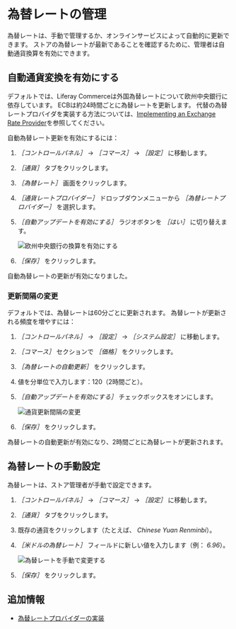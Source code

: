 # 為替レートの管理

為替レートは、手動で管理するか、オンラインサービスによって自動的に更新できます。 ストアの為替レートが最新であることを確認するために、管理者は自動通貨換算を有効にできます。

## 自動通貨変換を有効にする

デフォルトでは、Liferay Commerceは外国為替レートについて欧州中央銀行に依存しています。 ECBは約24時間ごとに為替レートを更新します。 代替の為替レートプロバイダを実装する方法については、[Implementing an Exchange Rate Provider](../../developer-guide/implementing-an-exchange-rate-provider.md)を参照してください。

自動為替レート更新を有効にするには：

1. _［コントロールパネル］_ → _［コマース］_ → _［設定］_ に移動します。
1. _［通貨］_ タブをクリックします。
1. _［為替レート］_ 画面をクリックします。
1. _［通貨レートプロバイダー］_ ドロップダウンメニューから _［為替レートプロバイダー］_ を選択します。
1. _［自動アップデートを有効にする］_ ラジオボタンを _［はい］_ に切り替えます。

    ![欧州中央銀行の換算を有効にする](./managing-exchange-rates/images/01.png)

1. _［保存］_ をクリックします。

自動為替レートの更新が有効になりました。

### 更新間隔の変更

デフォルトでは、為替レートは60分ごとに更新されます。 為替レートが更新される頻度を増やすには：

1. _［コントロールパネル］_ → _［設定］_ → _［システム設定］_ に移動します。
1. _［コマース］_ セクションで _［価格］_ をクリックします。
1. _［為替レートの自動更新］_ をクリックします。
1. 値を分単位で入力します：120（2時間ごと）。
1. _［自動アップデートを有効にする］_ チェックボックスをオンにします。

    ![通貨更新間隔の変更](./managing-exchange-rates/images/02.png)

1. _［保存］_ をクリックします。

為替レートの自動更新が有効になり、2時間ごとに為替レートが更新されます。

## 為替レートの手動設定

為替レートは、ストア管理者が手動で設定できます。

1. _［コントロールパネル］_ → _［コマース］_ → _［設定］_ に移動します。
1. _［通貨］_ タブをクリックします。
1. 既存の通貨をクリックします（たとえば、 _Chinese Yuan Renminbi_）。
1. _［米ドルの為替レート］_ フィールドに新しい値を入力します（例： _6.96_）。

    ![為替レートを手動で変更する](./managing-exchange-rates/images/03.png)

1. _［保存］_ をクリックします。

## 追加情報

* [為替レートプロバイダーの実装](../../developer-guide/implementing-an-exchange-rate-provider.md)
